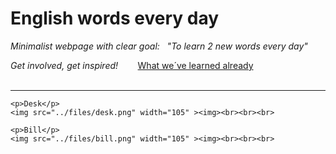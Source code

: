 <html lang="en">
<head>
    <meta charset="UTF-8">
    <meta http-equiv="X-UA-Compatible" content="IE=edge">
    <meta name="viewport" content="width=device-width, initial-scale=1.0">
    <title>English words every day</title>
</head>
<body>
    <h1>English words every day</h1>
    <p><i>Minimalist webpage with clear goal:&nbsp;&nbsp; "To learn 2 new words every day"</i></p>
    <i>Get involved, get inspired!&nbsp;&nbsp;&nbsp;&nbsp;&nbsp;&nbsp;&nbsp;</i>
    <a href="https://developer.mozilla.org/en-US/">What we´ve learned already</a><br><br>
    <hr size="3" >

    <p>Desk</p>
    <img src="../files/desk.png" width="105" ><img><br><br><br>

    <p>Bill</p>
    <img src="../files/bill.png" width="105" ><img><br><br><br>
